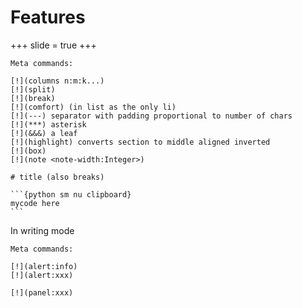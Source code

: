 Features
========

+++
slide = true
+++

    Meta commands:

    [!](columns n:m:k...)
    [!](split)
    [!](break)
    [!](comfort) (in list as the only li)
    [!](---) separator with padding proportional to number of chars
    [!](***) asterisk
    [!](&&&) a leaf
    [!](highlight) converts section to middle aligned inverted
    [!](box)
    [!](note <note-width:Integer>)

    # title (also breaks)

    ```{python sm nu clipboard}
    mycode here
    ```

In writing mode

    Meta commands:

    [!](alert:info)
    [!](alert:xxx)

    [!](panel:xxx)
